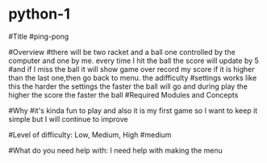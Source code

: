# python-1
#Title 
#ping-pong

#Overview
#there will be two racket and a ball one controlled by the computer and one by me. every time I hit the ball the score will update by 5
#and if I miss the ball it will show game over record my score if it is higher than the last one,then go back to menu. the adifficulty #settings works like this the harder the settings the faster the ball will go and during play the higher the score the faster the ball
#Required Modules and Concepts

#Why
#it's kinda fun to play and also it is my first game so I want to keep it simple but I will continue to improve

#Level of difficulty: Low, Medium, High
#medium

#What do you need help with: I need help with making the menu
